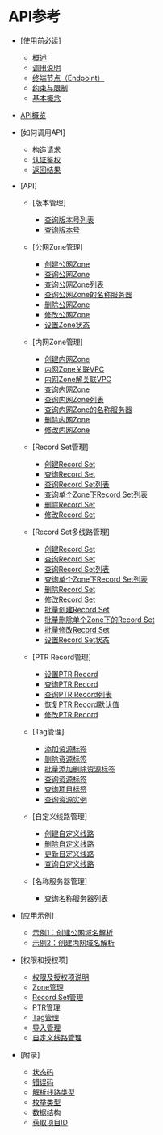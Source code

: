 # API参考

-   [使用前必读]
    -   [概述](概述.md)
    -   [调用说明](调用说明.md)
    -   [终端节点（Endpoint）](终端节点（Endpoint）.md)
    -   [约束与限制](约束与限制.md)
    -   [基本概念](基本概念.md)

-   [API概览](API概览.md)
-   [如何调用API]
    -   [构造请求](构造请求.md)
    -   [认证鉴权](认证鉴权.md)
    -   [返回结果](返回结果.md)

-   [API]
    -   [版本管理]
        -   [查询版本号列表](查询版本号列表.md)
        -   [查询版本号](查询版本号.md)

    -   [公网Zone管理]
        -   [创建公网Zone](创建公网Zone.md)
        -   [查询公网Zone](查询公网Zone.md)
        -   [查询公网Zone列表](查询公网Zone列表.md)
        -   [查询公网Zone的名称服务器](查询公网Zone的名称服务器.md)
        -   [删除公网Zone](删除公网Zone.md)
        -   [修改公网Zone](修改公网Zone.md)
        -   [设置Zone状态](设置Zone状态.md)

    -   [内网Zone管理]
        -   [创建内网Zone](创建内网Zone.md)
        -   [内网Zone关联VPC](内网Zone关联VPC.md)
        -   [内网Zone解关联VPC](内网Zone解关联VPC.md)
        -   [查询内网Zone](查询内网Zone.md)
        -   [查询内网Zone列表](查询内网Zone列表.md)
        -   [查询内网Zone的名称服务器](查询内网Zone的名称服务器.md)
        -   [删除内网Zone](删除内网Zone.md)
        -   [修改内网Zone](修改内网Zone.md)

    -   [Record Set管理]
        -   [创建Record Set](创建Record-Set.md)
        -   [查询Record Set](查询Record-Set.md)
        -   [查询Record Set列表](查询Record-Set列表.md)
        -   [查询单个Zone下Record Set列表](查询单个Zone下Record-Set列表.md)
        -   [删除Record Set](删除Record-Set.md)
        -   [修改Record Set](修改Record-Set.md)

    -   [Record Set多线路管理]
        -   [创建Record Set](创建Record-Set-0.md)
        -   [查询Record Set](查询Record-Set-1.md)
        -   [查询Record Set列表](查询Record-Set列表-2.md)
        -   [查询单个Zone下Record Set列表](查询单个Zone下Record-Set列表-3.md)
        -   [删除Record Set](删除Record-Set-4.md)
        -   [修改Record Set](修改Record-Set-5.md)
        -   [批量创建Record Set](批量创建Record-Set.md)
        -   [批量删除单个Zone下的Record Set](批量删除单个Zone下的Record-Set.md)
        -   [批量修改Record Set](批量修改Record-Set.md)
        -   [设置Record Set状态](设置Record-Set状态.md)

    -   [PTR Record管理]
        -   [设置PTR Record](设置PTR-Record.md)
        -   [查询PTR Record](查询PTR-Record.md)
        -   [查询PTR Record列表](查询PTR-Record列表.md)
        -   [恢复PTR Record默认值](恢复PTR-Record默认值.md)
        -   [修改PTR Record](修改PTR-Record.md)

    -   [Tag管理]
        -   [添加资源标签](添加资源标签.md)
        -   [删除资源标签](删除资源标签.md)
        -   [批量添加删除资源标签](批量添加删除资源标签.md)
        -   [查询资源标签](查询资源标签.md)
        -   [查询项目标签](查询项目标签.md)
        -   [查询资源实例](查询资源实例.md)

    -   [自定义线路管理]
        -   [创建自定义线路](创建自定义线路.md)
        -   [删除自定义线路](删除自定义线路.md)
        -   [更新自定义线路](更新自定义线路.md)
        -   [查询自定义线路](查询自定义线路.md)

    -   [名称服务器管理]
        -   [查询名称服务器列表](查询名称服务器列表.md)

-   [应用示例]
    -   [示例1：创建公网域名解析](示例1-创建公网域名解析.md)
    -   [示例2：创建内网域名解析](示例2-创建内网域名解析.md)

-   [权限和授权项]
    -   [权限及授权项说明](权限及授权项说明.md)
    -   [Zone管理](Zone管理.md)
    -   [Record Set管理](Record-Set管理-6.md)
    -   [PTR管理](PTR管理.md)
    -   [Tag管理](Tag管理-7.md)
    -   [导入管理](导入管理.md)
    -   [自定义线路管理](自定义线路管理-8.md)

-   [附录]
    -   [状态码](状态码.md)
    -   [错误码](错误码.md)
    -   [解析线路类型](解析线路类型.md)
    -   [枚举类型](枚举类型.md)
    -   [数据结构](数据结构.md)
    -   [获取项目ID](获取项目ID.md)


